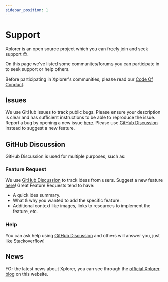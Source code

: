 ```yaml
---
sidebar_position: 1
---
```

# Support
Xplorer is an open source project which you can freely join and seek support 😊.

On this page we've listed some communites/forums you can participate in to seek support or help others.

Before participating in Xplorer's communities, please read our [Code Of Conduct](../CODE_OF_CONDUCT).

## Issues
We use GitHub issues to track public bugs. Please ensure your description is clear and has sufficient instructions to be able to reproduce the issue. Report a bug by opening a new issue [here](https://github.com/kimlimjustin/xplorer/issues). Please use [GitHub Discussion](https://github.com/kimlimjustin/xplorer/discussions) instead to suggest a new feature.

## GitHub Discussion
GitHub Discussion is used for multiple purposes, such as:

### Feature Request
We use [GitHub Discussion](https://github.com/kimlimjustin/xplorer/discussions) to track ideas from users. Suggest a new feature [here](https://github.com/kimlimjustin/xplorer/discussions)! Great Feature Requests tend to have:
- A quick idea summary.
- What & why you wanted to add the specific feature.
- Additional context like images, links to resources to implement the feature, etc.
### Help
You can ask help using [GitHub Discussion](https://github.com/kimlimjustin/xplorer/discussions) and others will answer you, just like Stackoverflow!

## News
FOr the latest news about Xplorer, you can see through the [official Xplorer blog](/blog) on this website.